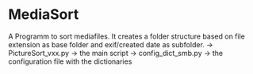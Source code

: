 # MediaSort
A Programm to sort mediafiles.
It creates a folder structure based on file extension as base folder and exif/created date as subfolder.
-> PictureSort_vxx.py -> the main script
-> config_dict_smb.py -> the configuration file with the dictionaries
